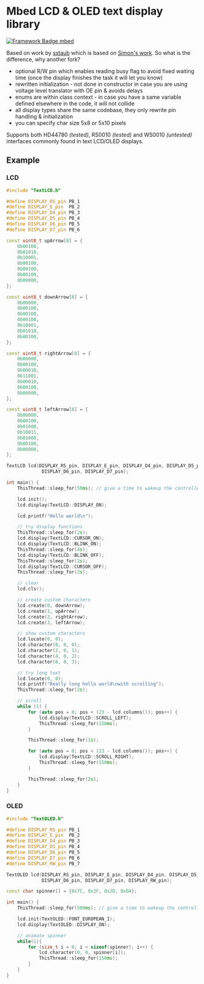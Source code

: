 # Mbed LCD & OLED text display library

[![Framework Badge mbed](https://img.shields.io/badge/framework-mbed-008fbe.svg)](https://os.mbed.com/)

Based on work by [sstaub](https://github.com/sstaub/mbedLCD) which is based on [Simon's work](https://os.mbed.com/users/simon/code/TextLCD/).
So what is the difference, why another fork?

- optional R/W pin which enables reading busy flag to avoid fixed waiting time (once the display finishes the task it will let you know)
- rewritten initialization - not done in constructor in case you are using voltage level translator with OE pin & avoids delays
- enums are within class context - in case you have a same variable defined elsewhere in the code, it will not collide
- all display types share the same codebase, they only rewrite pin handling & initialization
- you can specify char size 5x8 or 5x10 pixels

Supports both HD44780 _(tested)_, RS0010 _(tested)_ and WS0010 _(untested)_ interfaces commonly found in text LCD/OLED displays.

## Example

### LCD

```cpp
#include "TextLCD.h"

#define DISPLAY_RS_pin PB_1
#define DISPLAY_E_pin  PB_2
#define DISPLAY_D4_pin PB_3
#define DISPLAY_D5_pin PB_4
#define DISPLAY_D6_pin PB_5
#define DISPLAY_D7_pin PB_6

const uint8_t upArrow[8] = {
    0b00100,
    0b01010,
    0b10001,
    0b00100,
    0b00100,
    0b00100,
    0b00000,
};

const uint8_t downArrow[8] = {
    0b00000,
    0b00100,
    0b00100,
    0b00100,
    0b10001,
    0b01010,
    0b00100,
};

const uint8_t rightArrow[8] = {
    0b00000,
    0b00100,
    0b00010,
    0b11001,
    0b00010,
    0b00100,
    0b00000,
};

const uint8_t leftArrow[8] = {
    0b00000,
    0b00100,
    0b01000,
    0b10011,
    0b01000,
    0b00100,
    0b00000,
};

TextLCD lcd(DISPLAY_RS_pin, DISPLAY_E_pin, DISPLAY_D4_pin, DISPLAY_D5_pin,
             DISPLAY_D6_pin, DISPLAY_D7_pin);

int main() {
    ThisThread::sleep_for(50ms); // give a time to wakeup the controller

    lcd.init();
    lcd.display(TextLCD::DISPLAY_ON);

    lcd.printf("Hello world\n");

    // try display functions
    ThisThread::sleep_for(2s);
    lcd.display(TextLCD::CURSOR_ON);
    lcd.display(TextLCD::BLINK_ON);
    ThisThread::sleep_for(4s);
    lcd.display(TextLCD::BLINK_OFF);
    ThisThread::sleep_for(2s);
    lcd.display(TextLCD::CURSOR_OFF);
    ThisThread::sleep_for(2s);

    // clear
    lcd.cls();

    // create custom characters
    lcd.create(0, downArrow);
    lcd.create(1, upArrow);
    lcd.create(2, rightArrow);
    lcd.create(3, leftArrow);

    // show custom characters
    lcd.locate(0, 0);
    lcd.character(0, 0, 0);
    lcd.character(2, 0, 1);
    lcd.character(4, 0, 2);
    lcd.character(6, 0, 3);

    // try long text
    lcd.locate(0, 0);
    lcd.printf("Really long hello world\nwith scrolling");
    ThisThread::sleep_for(2s);

    // scroll
    while (1) {
        for (auto pos = 0; pos < (23 - lcd.columns()); pos++) {
            lcd.display(TextLCD::SCROLL_LEFT);
            ThisThread::sleep_for(150ms);
        }

        ThisThread::sleep_for(1s);

        for (auto pos = 0; pos < (23 - lcd.columns()); pos++) {
            lcd.display(TextLCD::SCROLL_RIGHT);
            ThisThread::sleep_for(150ms);
        }

        ThisThread::sleep_for(2s);
    }
}
```

### OLED

```cpp
#include "TextOLED.h"

#define DISPLAY_RS_pin PB_1
#define DISPLAY_E_pin  PB_2
#define DISPLAY_D4_pin PB_3
#define DISPLAY_D5_pin PB_4
#define DISPLAY_D6_pin PB_5
#define DISPLAY_D7_pin PB_6
#define DISPLAY_RW_pin PB_7

TextOLED lcd(DISPLAY_RS_pin, DISPLAY_E_pin, DISPLAY_D4_pin, DISPLAY_D5_pin,
             DISPLAY_D6_pin, DISPLAY_D7_pin, DISPLAY_RW_pin);

const char spinner[] = {0x7C, 0x2F, 0x2D, 0xDA};

int main() {
    ThisThread::sleep_for(500ms); // give a time to wakeup the controller

    lcd.init(TextOLED::FONT_EUROPEAN_I);
    lcd.display(TextOLED::DISPLAY_ON);

    // animate spinner
    while(1){
        for (size_t i = 0; i < sizeof(spinner); i++) {
            lcd.character(0, 0, spinner[i]);
            ThisThread::sleep_for(150ms);
        }
    }
}
```
